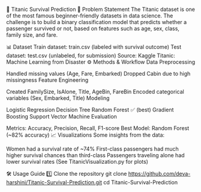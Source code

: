🚢 Titanic Survival Prediction
📌 Problem Statement
The Titanic dataset is one of the most famous beginner-friendly datasets in data science.
The challenge is to build a binary classification model that predicts whether a passenger survived or not, based on features such as age, sex, class, family size, and fare.

📊 Dataset
Train dataset: train.csv (labeled with survival outcome)
Test dataset: test.csv (unlabeled, for submission)
Source: Kaggle Titanic: Machine Learning from Disaster
⚙️ Methods & Workflow
Data Preprocessing

Handled missing values (Age, Fare, Embarked)
Dropped Cabin due to high missingness
Feature Engineering

Created FamilySize, IsAlone, Title, AgeBin, FareBin
Encoded categorical variables (Sex, Embarked, Title)
Modeling

Logistic Regression
Decision Tree
Random Forest ✅ (best)
Gradient Boosting
Support Vector Machine
Evaluation

Metrics: Accuracy, Precision, Recall, F1-score
Best Model: Random Forest (~82% accuracy)
📈 Visualizations
Some insights from the data:

Women had a survival rate of ~74%
First-class passengers had much higher survival chances than third-class
Passengers traveling alone had lower survival rates
(See TitanicVisualization.py for plots)

🛠️ Usage Guide
1️⃣ Clone the repository
git clone https://github.com/deva-harshini/Titanic-Survival-Prediction.git
cd Titanic-Survival-Prediction
